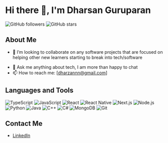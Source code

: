 # Hi there 👋, I'm Dharsan Guruparan

![GitHub followers](https://img.shields.io/github/followers/yourusername?label=Follow&style=social)
![GitHub stars](https://img.shields.io/github/stars/yourusername?style=social)

## About Me
<!-- - 🔭 I’m currently working on ...
- 🌱 I’m currently learning ... -->
- 👯 I’m looking to collaborate on any software projects that are focused on helping other new learners starting to break into tech/software
<!-- - 🤔 I’m looking for help with ... -->
- 💬 Ask me anything about tech, I am more than happy to chat 
- 📫 How to reach me: [dharzannn@gmail.com]
<!-- - ⚡ Fun fact: ... -->

## Languages and Tools
![TypeScript](https://img.shields.io/badge/-TypeScript-black?style=flat&logo=typescript&logoWidth=40)
![JavaScript](https://img.shields.io/badge/-JavaScript-black?style=flat&logo=javascript&logoWidth=40)
![React](https://img.shields.io/badge/-React-black?style=flat&logo=react&logoWidth=40)
![React Native](https://img.shields.io/badge/-React%20Native-black?style=flat&logo=react&logoWidth=40)
![Next.js](https://img.shields.io/badge/-Next.js-black?style=flat&logo=next.js&logoWidth=40)
![Node.js](https://img.shields.io/badge/-Node.js-black?style=flat&logo=node.js&logoWidth=40)
![Python](https://img.shields.io/badge/-Python-black?style=flat&logo=python&logoWidth=40)
![Java](https://img.shields.io/badge/-Java-black?style=flat&logo=java&logoWidth=40)
![C++](https://img.shields.io/badge/-C++-black?style=flat&logo=c%2B%2B&logoWidth=40)
![C#](https://img.shields.io/badge/-C%23-black?style=flat&logo=c-sharp&logoWidth=40)
![MongoDB](https://img.shields.io/badge/-MongoDB-black?style=flat&logo=mongodb&logoWidth=40)
![Git](https://img.shields.io/badge/-Git-black?style=flat&logo=git&logoWidth=40)



## Contact Me
- [LinkedIn](https://www.linkedin.com/in/dharsanguruparan/)

